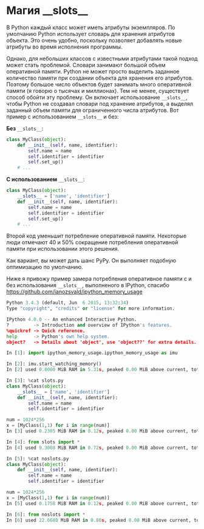 # Магия \_\_slots\_\_

В Python каждый класс может иметь атрибуты экземпляров. По умолчанию Python
использует словарь для хранения атрибутов объекта. Это очень удобно, поскольку
позволяет добавлять новые атрибуты во время исполнения программы.

Однако, для небольших классов с известными атрибутами такой подход может стать
проблемой. Словари занимают большой объем оперативной памяти. Python не может
просто выделить заданное количество памяти при создании объекта для хранения
его атрибутов. Поэтому большое число объектов будет занимать много оперативной
памяти (я говорю о тысячах и миллионах). Тем не менее, существует способ
обойти эту проблему. Он включает использование `__slots__`, чтобы Python не
создавал словари под хранение атрибутов, а выделял заданный объем памяти для
ограниченного числа атрибутов. Вот пример с использованием `__slots__` и без:

**Без** `__slots__`:

```python
class MyClass(object):
    def __init__(self, name, identifier):
        self.name = name
        self.identifier = identifier
        self.set_up()
    # ...
```

**С использованием** `__slots__`:

```python
class MyClass(object):
    __slots__ = ['name', 'identifier']
    def __init__(self, name, identifier):
        self.name = name
        self.identifier = identifier
        self.set_up()
    # ...
```

Второй код уменьшит потребление оперативной памяти. Некоторые люди отмечают
40 и 50% сокращение потребления оперативной памяти при использовании этого
решения.

Как вариант, вы может дать шанс PyPy. Он выполняет подобную оптимизацию
по умолчанию.

Ниже я привожу пример замера потребления оперативное памяти с и без
использования `__slots__`, выполненого в IPython, спасибо
https://github.com/ianozsvald/ipython_memory_usage

```python
Python 3.4.3 (default, Jun  6 2015, 13:32:34)
Type "copyright", "credits" or "license" for more information.

IPython 4.0.0 -- An enhanced Interactive Python.
?         -> Introduction and overview of IPython's features.
%quickref -> Quick reference.
help      -> Python's own help system.
object?   -> Details about 'object', use 'object??' for extra details.

In [1]: import ipython_memory_usage.ipython_memory_usage as imu

In [2]: imu.start_watching_memory()
In [2] used 0.0000 MiB RAM in 5.31s, peaked 0.00 MiB above current, total RAM usage 15.57 MiB

In [3]: %cat slots.py
class MyClass(object):
	__slots__ = ['name', 'identifier']
	def __init__(self, name, identifier):
		self.name = name
		self.identifier = identifier

num = 1024*256
x = [MyClass(1,1) for i in range(num)]
In [3] used 0.2305 MiB RAM in 0.12s, peaked 0.00 MiB above current, total RAM usage 15.80 MiB

In [4]: from slots import *
In [4] used 9.3008 MiB RAM in 0.72s, peaked 0.00 MiB above current, total RAM usage 25.10 MiB

In [5]: %cat noslots.py
class MyClass(object):
	def __init__(self, name, identifier):
		self.name = name
		self.identifier = identifier

num = 1024*256
x = [MyClass(1,1) for i in range(num)]
In [5] used 0.1758 MiB RAM in 0.12s, peaked 0.00 MiB above current, total RAM usage 25.28 MiB

In [6]: from noslots import *
In [6] used 22.6680 MiB RAM in 0.80s, peaked 0.00 MiB above current, total RAM usage 47.95 MiB
```
